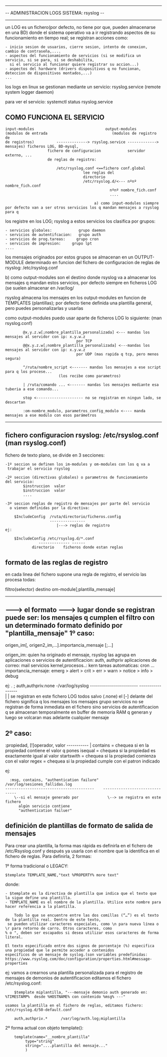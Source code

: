 -- ------------------------------------------
--   ADMINISTRACION LOGS SISTEMA: rsyslog  --
-- ------------------------------------------
un LOG es un fichero(por defecto, no tiene por que, pueden almacenarse en una BD) donde el sistema operativo
va a ir registrando aspectos de su funcionamiento en tiempo real; se registran acciones como:

    - inicio sesion de usuarios, cierre sesion, intento de conexion, cambio de contraseña,....
    - aspectos del funcionamiento de servicios (si se modifica un servicio, si se para, si se deshabilita,
      si el servicio al funcionar quiere registrar su accion...)
    - aspectos del hardware (drivers dispositivos q no funcionan, deteccion de dispositivos montados,...)
    ...
    
los logs en linux se gestionan mediante un servicio:   rsyslog.service 
                             (remote system logger daemon)
                                                          
para ver el servicio:
            systemctl status rsyslog.service 
                                
COMO FUNCIONA EL SERVICIO
-------------------------

    input-modules                                output-modules
    (modulos de entrada                             (modulos de registro de 
    de registros)          --------------> rsyslog.service -------------> mensajes) ficheros LOG, BD-mysql,
                       fichero de configuracion            servidor externo, ...
                       de reglas de registro:
                       
                           /etc/rsyslog.conf <==fichero conf.global
                                       lee reglas del
                                       directorio
                                       /etc/rsyslog.d/<--- nºnº nombre_fich.conf
                                                   nºnº nombre_fich.conf
                                                   ....

                                            a) como input-modules siempre por defecto van a ser otros servicios los q mandan mensajes a rsyslog para q
los registre en los LOG; rsyslog a estos servicios los clasifica por grupos:

    - servicios globales:            grupo daemon
    - servicios de autentifcacion:   grupo auth
    - servicios de prog.tareas:     grupo cron
    - servicios de impresion:     grupo lpt
    ....
los mensajes originados por estos grupos se almacenan en un OUTPUT-MODULE determinado en funcion del fichero
de configuracion de reglas de rsyslog:  /etc/rsyslog.conf


b) como output-modules son el destino donde rsyslog va a almacenar los mensajes q mandan estos servicios, por
defecto siempre en ficheros LOG (se suelen almacenar en /var/log/

rsyslog almacena los mensajes en los output-modules en funcion de TEMPLATES (plantillas); por defecto tiene 
definida una plantilla general, pero puedes personalizarlas y usarlas
    
como output-modules puedo usar aparte de ficheros LOG lo siguiente: (man rsyslog.conf)

            @x.y.z.w[;nombre_plantilla_personalizada] <--- mandas los mensajes al servidor con ip: x.y.w.z
                                    por TCP
            @@x.y.z.w[;nombre_plantilla_personalizada] <---mandas los mensajes al servidor con ip: x.y.w.z
                                    por UDP (mas rapida q tcp, pero menos segura)

            ^/ruta/nombre_script <------- mandas los mensajes a ese script para q los procese...
                            (los recibe como parametros)
                            
            | /ruta/comando ... <------- mandas los mensajes mediante esa tuberia a ese comando...
                    
            stop <--------------------- no se registran en ningun lado, se descartan

            :om-nombre_modulo, parametros_config_modulo <---- manda mensajes a ese modulo con esos parámetros

---------------------------------------------------------------------
fichero configuracion rsyslog:  /etc/rsyslog.conf  (man rsyslog.conf)
---------------------------------------------------------------------
fichero de texto plano, se divide en 3 secciones:

    -1º seccion se definen los im-modules y om-modules con los q va a 
     trabajar el servicio rsyslog

    -2º seccion (directivas globales) o parametros de funcionamiento
    del servicio:
            $instruccion  valor
            $instruccion  valor
            ....

    -3º seccion reglas de registro de mensajes por parte del servicio
      o vienen definidas por la directiva:

        $IncludeConfig  /ruta/directorio/ficheros.config
                        ----------------
                           |---> reglas de registro
    ej:
        
        $IncludeConfig /etc/rsyslog.d/*.conf
                   -------------- ------ 
                directorio    ficheros donde estan reglas


formato de las reglas de registro
---------------------------------
en cada linea del fichero supone una regla de registro, el servicio las procesa
todas:

 filtro(selector)            destino om-module[;plantilla_mensaje]
 ------                    -----------------
  \---> el formato              \---> lugar donde se registran
puede ser:                    los mensajes q cumplen el filtro con un determinado
                        formato definido por "plantilla_mensaje"
1º caso:
--------  
 origen_im[, origen2_im,...].importancia_mensaje [;...] 

origen_im: quien ha originado el mensaje, rsyslog las agrupa en
       aplicaciones o servicios de autentificacion: auth, authpriv
       aplicaciones de correo:  mail
       servicios kernel,procesos..:  kern
       tareas automaticas:         cron
       ...
importancia_mensaje: 
    emerg > alert > crit > err > warn > notice > info > debug


ej:
    *.* ; auth,authpriv.none        -/var/log/syslog
    ------------------------        -----------------    
     |           |                se registran en este fichero LOG
     todos           salvo (.none)            el [-] delante del fichero significa q los mensajes
     los            mensajes grupo servicios    no se registran de forma inmediata en el fichero sino
     servicios       de autentificacion        q se almacenan temporalmente en buffer de memoria RAM
     q generan                    y luego se volcaran mas adelante
     cualquier
     mensaje


2º caso:
--------
:propiedad, [!]operador, valor
        -----------
            |
       contains = chequea si en la propiedad contiene el valor q pones
       isequal = chequea si la propiedad es exactamente igual al valor
       startswith = chequea si la propiedad comienza con el valor
       regex = chequea si la propiedad cumple con el patron indicado


 ej: 
 
      :msg, contains, "authentication failure"    /var/log/sesiones_fallidas.log
    ----------------------------------------    -------------------------------
        \--si el mensaje generado por             \--> se registra en este fichero
          algún servicio contiene
          "authentication failuer"

definición de plantillas de formato de salida de mensajes
---------------------------------------------------------
Para crear una plantilla, la forma mas rápida es definirla en el fichero de /etc/Rsyslog.conf y después ya
usarla con el nombre que la identifica en el fichero de reglas. Para definirla, 2 formas:

1º forma tradicional o LEGACY:

    $template TEMPLATE_NAME,"text %PROPERTY% more text"
    
donde:

    - $template es la directiva de plantilla que indica que el texto que la sigue define una plantilla.
    - TEMPLATE_NAME es el nombre de la plantilla. Utilice este nombre para hacer referencia a la plantilla.

        Todo lo que se encuentre entre las dos comillas (“…”) es el texto de la plantilla real. Dentro de este texto,
     se pueden utilizar caracteres especiales, como \n para nueva línea o \r para retorno de carro. Otros caracteres, como 
    % o ", deben ser escapados si desea utilizar esos caracteres de forma literal.

    El texto especificado entre dos signos de porcentaje (%) especifica una propiedad que le permite acceder a contenidos 
    específicos de un mensaje de syslog.(son variables predefinidas: 
    https://www.rsyslog.com/doc/configuration/properties.html#message-properties

ej:
    vamos a crearnos una plantilla personalizada para el registro de mensajes de demonios de autentificacion
    editamos el fichero /etc/rsyslog.conf:
    
        $template miplantilla, "---mensaje demonio auth generado en: %TIMESTAMP%  desde %HOSTNAME% con contenido %msg% ---"

    usamos la plantilla en el fichero de reglas, editamos fichero:  /etc/rsyslog.d/50-default.conf
    
        auth,authpriv.*      /var/log/auth.log;miplantilla


2º forma actual con objeto template():          

        template(name="__nombre_plantilla"
             type="string"
             string="....plantilla del mensaje..."
             )
